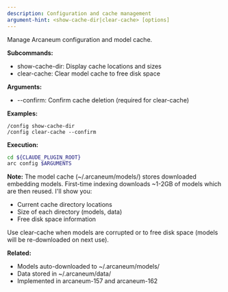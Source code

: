 ```yaml
---
description: Configuration and cache management
argument-hint: <show-cache-dir|clear-cache> [options]
---
```


Manage Arcaneum configuration and model cache.

**Subcommands:**

- show-cache-dir: Display cache locations and sizes
- clear-cache: Clear model cache to free disk space

**Arguments:**

- --confirm: Confirm cache deletion (required for clear-cache)

**Examples:**

```text
/config show-cache-dir
/config clear-cache --confirm
```

**Execution:**

```bash
cd ${CLAUDE_PLUGIN_ROOT}
arc config $ARGUMENTS
```

**Note:** The model cache (~/.arcaneum/models/) stores downloaded embedding models.
First-time indexing downloads ~1-2GB of models which are then reused. I'll show you:

- Current cache directory locations
- Size of each directory (models, data)
- Free disk space information

Use clear-cache when models are corrupted or to free disk space (models will
be re-downloaded on next use).

**Related:**

- Models auto-downloaded to ~/.arcaneum/models/
- Data stored in ~/.arcaneum/data/
- Implemented in arcaneum-157 and arcaneum-162
